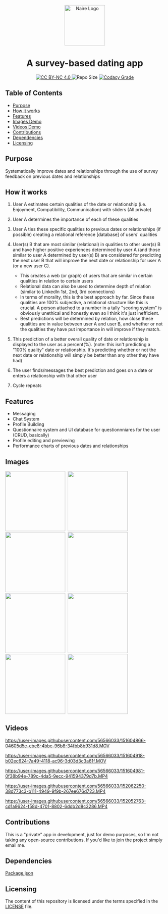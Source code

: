 <p align="center">
  <img alt="Naire Logo" height="128" src="https://user-images.githubusercontent.com/56566033/151099678-4fc99cd6-03f8-4f51-b44d-959828c0113e.png">
  <h1 align="center">A survey-based dating app</h1>
</p>

<p align="center">
  <a href="https://github.com/cwnicoletti/Naire/blob/main/LICENSE">
    <img src="https://img.shields.io/badge/License-CC%20BY--NC%204.0-critical" alt="CC BY-NC 4.0">
  </a>
  <img src="https://img.shields.io/github/repo-size/cwnicoletti/Naire" alt="Repo Size">
  <a href="https://app.codacy.com/gh/cwnicoletti/Naire/dashboard">
    <img src="https://img.shields.io/codacy/grade/a5a52184b36940d9aac4438344861370" alt="Codacy Grade">
  </a>
</p>

## Table of Contents

  - [Purpose](#purpose)
  - [How it works](#how-it-works)
  - [Features](#features)
  - [Images Demo](#images)
  - [Videos Demo](#videos)
  - [Contributions](#contributions)
  - [Dependencies](#dependencies)
  - [Licensing](#licensing)

## Purpose

Systematically improve dates and relationships through the use of survey feedback on previous dates and relationships

## How it works

1. User A estimates certain qualities of the date or relationship (i.e. Enjoyment, Compatibility, Communication) with sliders (All private)

2. User A determines the importance of each of these qualities

3. User A ties these specific qualities to previous dates or relationships (if possible) creating a relational reference [database] of users' qualities

4. User(s) B that are most similar (relational) in qualities to other user(s) B and have higher positive experiences determined by user A (and those similar to user A determined by user(s) B) are considered for predicting the next user B that will improve the next date or relationship for user A (or a new user C). 
   - This creates a web (or graph) of users that are similar in certain qualities in relation to certain users
   - Relational data can also be used to determine depth of relation (similar to LinkedIn 1st, 2nd, 3rd connections)
   - In terms of morality, this is the best approach by far. Since these qualities are 100% subjective, a relational structure like this is crucial. A person attached to a number in a tally "scoring system" is obviously unethical and honestly even so I think it's just inefficient.
   - Best predictions will be determined by relation, how close these qualities are in value between user A and user B, and whether or not the qualities they have put importance in will improve if they match.

5. This prediction of a better overall quality of date or relationship is displayed to the user as a percent(%). (note: this isn't predicting a "100% quality" date or relationship. It's predicting whether or not the next date or relationship will simply be better than any other they have had)

6. The user finds/messages the best prediction and goes on a date or enters a relationship with that other user

7. Cycle repeats

## Features

  - Messaging
  - Chat System
  - Profile Building
  - Questionnaire system and UI database for questionnniares for the user (CRUD, basically)
  - Profile editing and previewing
  - Performance charts of previous dates and relationships

## Images

<img alt="" width="190" src="https://user-images.githubusercontent.com/56566033/152225582-d4342e15-350e-4776-b378-36b495b2c9e5.PNG">&nbsp;
<img alt="" width="190" src="https://user-images.githubusercontent.com/56566033/152225663-6745d2b2-f04a-456e-94e6-5cd3c3a83f47.PNG">&nbsp;
<img alt="" width="190" src="https://user-images.githubusercontent.com/56566033/152225984-483b49b3-29ca-413e-8e8b-cfe4714f75c6.PNG">&nbsp;
<img alt="" width="190" src="https://user-images.githubusercontent.com/56566033/152226027-11508cde-6420-46d8-8f9d-c227c3e1b9d0.PNG">&nbsp;
<img alt="" width="190" src="https://user-images.githubusercontent.com/56566033/152226106-73d30826-9c8e-40ac-8afb-743f10ebe76d.PNG">&nbsp;
<img alt="" width="190" src="https://user-images.githubusercontent.com/56566033/152226176-f817ed00-0371-407d-b687-b3c12b4324f9.PNG">&nbsp;
<img alt="" width="190" src="https://user-images.githubusercontent.com/56566033/152226184-1b176cfb-f06f-47fb-be2c-46b6a29503a8.PNG">&nbsp;
<img alt="" width="190" src="https://user-images.githubusercontent.com/56566033/152225272-a2c79e30-b643-48f7-bbae-9108c4b43164.PNG">&nbsp;


## Videos
https://user-images.githubusercontent.com/56566033/151604866-04605d5e-ebe8-4bbc-96b8-34fbb8b931d8.MOV

https://user-images.githubusercontent.com/56566033/151604918-b02ec624-7a49-4118-ac96-3d03d3c3a61f.MOV

https://user-images.githubusercontent.com/56566033/151604981-0f38b94e-789c-4da5-9ecc-941594379d7b.MP4

https://user-images.githubusercontent.com/56566033/152062250-38d773c3-b111-4949-9f9b-267ee676d723.MP4

https://user-images.githubusercontent.com/56566033/152052763-cd1a9624-f58d-4701-8802-6ddb2d8c3286.MP4

## Contributions
This is a "private" app in development, just for demo purposes, so I'm not taking any open-source contributions. If you'd like to join the project simply email me.

## Dependencies
[Package.json](https://github.com/cwnicoletti/Naire/blob/main/package.json)

## Licensing
The content of this repository is licensed under the terms specified in the [LICENSE](https://github.com/cwnicoletti/Naire/blob/main/LICENSE.md) file.

